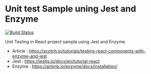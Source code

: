 # Unit test Sample uning Jest and Enzyme
[![Build Status](https://travis-ci.org/idindrakusuma/react-unit-test-with-jest-and-enzyme.svg?branch=master)](https://travis-ci.org/idindrakusuma/react-unit-test-with-jest-and-enzyme)

Unit Testing in React project sample using Jest and Enzyme.

- Article : https://scotch.io/tutorials/testing-react-components-with-enzyme-and-jest
- Jest : https://jestjs.io/docs/en/tutorial-react
- Enzyme : https://airbnb.io/enzyme/docs/installation/